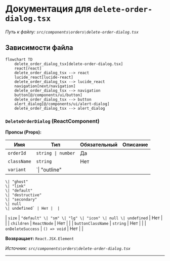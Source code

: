 # Документация для `delete-order-dialog.tsx`

*Путь к файлу: `src/components\orders\delete-order-dialog.tsx`*

## Зависимости файла

```mermaid
flowchart TD
    delete_order_dialog_tsx[delete-order-dialog.tsx]
    react[react]
    delete_order_dialog_tsx --> react
    lucide_react[lucide-react]
    delete_order_dialog_tsx --> lucide_react
    navigation[next/navigation]
    delete_order_dialog_tsx --> navigation
    button[@/components/ui/button]
    delete_order_dialog_tsx --> button
    alert_dialog[@/components/ui/alert-dialog]
    delete_order_dialog_tsx --> alert_dialog
```

### `DeleteOrderDialog` (ReactComponent)

**Пропсы (Props):**

| Имя | Тип | Обязательный | Описание |
|---|---|---|---|
| `orderId` | `string \| number` | Да |  |
| `className` | `string` | Нет |  |
| `variant` | `\| "outline"
    \| "ghost"
    \| "link"
    \| "default"
    \| "destructive"
    \| "secondary"
    \| null
    \| undefined` | Нет |  |
| `size` | `"default" \| "sm" \| "lg" \| "icon" \| null \| undefined` | Нет |  |
| `children` | `ReactNode` | Нет |  |
| `buttonClassName` | `string` | Нет |  |
| `onDeleteSuccess` | `() => void` | Нет |  |

**Возвращает:** `React.JSX.Element`

*Источник: `src/components\orders\delete-order-dialog.tsx`*

---
